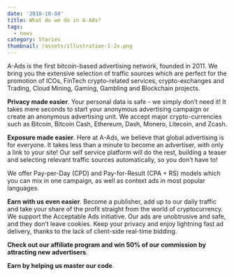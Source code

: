 ```yaml
---
date: '2018-10-04'
title: What do we do in A-Ads?
tags:
  - news
category: Stories
thumbnail: /assets/illustration-1-2x.png
---
```

A-Ads is the first bitcoin-based advertising network, founded in 2011. We bring you the extensive selection of traffic sources which are perfect for the promotion of ICOs, FinTech crypto-related services, crypto-exchanges and Trading, Cloud Mining, Gaming, Gambling and Blockchain projects. 

**Privacy made easier**.  Your personal data is safe - we simply don’t need it! It takes mere seconds to start your anonymous advertising campaign or create an anonymous advertising unit. We accept major crypto-currencies such as Bitcoin, Bitcoin Cash, Ethereum, Dash, Monero, Litecoin, and Zcash. 

**Exposure made easier**. Here at A-Ads, we believe that global advertising is for everyone. It takes less than a minute to become an advertiser, with only a link to your site! Our self service platform will do the rest, building a teaser and selecting relevant traffic sources automatically, so you don’t have to!

We offer Pay-per-Day (CPD) and Pay-for-Result (CPA + RS) models which you can mix in one campaign, as well as context ads in most popular languages. 

**Earn with us even easier**. Become a publisher, add up to our daily traffic and take your share of the profit straight from the world of cryptocurrency. We support the Acceptable Ads initiative. Our ads are unobtrusive and safe, and they don’t leave cookies. Keep your privacy and enjoy lightning fast ad delivery, thanks to the lack of client-side real-time bidding. 

**Check out our affiliate program and win 50% of our commission by attracting new advertisers**.

**Earn by helping us master our code**.

